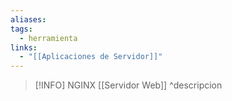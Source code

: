 ```yaml
---
aliases: 
tags:
  - herramienta
links:
  - "[[Aplicaciones de Servidor]]"
---
```

>[!INFO] NGINX
>[[Servidor Web]]
^descripcion